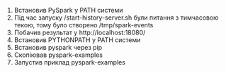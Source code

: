 1. Встановив PySpark у PATH системи
2. Під час запуску /start-history-server.sh були питання з тимчасовою текою, тому було створено /tmp/spark-events
3. Побачив результат у http://localhost:18080/
4. Встановив PYTHONPATH у PATH системи
5. Встановив pyspark через pip
6. Скопіював pyspark-examples
7. Запустив приклад pyspark-examples
